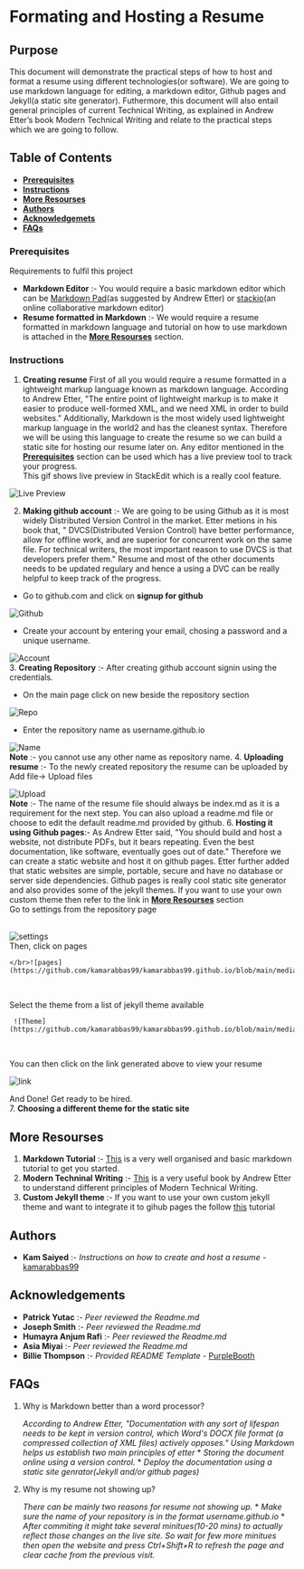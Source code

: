 
# Formating and Hosting a Resume

## Purpose
This document will demonstrate the practical steps of how to host and format a resume using different technologies(or software). We are going to use markdown language for editing, a markdown editor, Github pages and Jekyll(a static site generator). Futhermore, this document will also entail general principles of current Technical Writing, as
explained in Andrew Etter’s book Modern Technical Writing and relate to the practical steps which we are going to follow.

## Table of Contents
 * [**Prerequisites**](https://github.com/kamarabbas99/kamarabbas99.github.io/blob/main/README.md#prerequisites)
 * [**Instructions**](https://github.com/kamarabbas99/kamarabbas99.github.io/blob/main/README.md#instructions)
 * [**More Resourses**](https://github.com/kamarabbas99/kamarabbas99.github.io/blob/main/README.md#more-resourses)
 * [**Authors**](https://github.com/kamarabbas99/kamarabbas99.github.io/blob/main/README.md#authors)
 *  [**Acknowledgemets**](https://github.com/kamarabbas99/kamarabbas99.github.io/blob/main/README.md#acknowledgements)
 * [**FAQs**](https://github.com/kamarabbas99/kamarabbas99.github.io/blob/main/README.md#faqs)

### Prerequisites

Requirements to fulfil this project
* **Markdown Editor** :- You would require a basic markdown editor which can be [Markdown Pad](http://www.markdownpad.com/)(as suggested by Andrew Etter) or [stackio](https://stackedit.io/)(an online collaborative markdown editor)
* **Resume formatted in Markdown** :- We would require a resume formatted in markdown language and tutorial on how to use markdown is attached in the [**More Resourses**](https://github.com/kamarabbas99/kamarabbas99.github.io/blob/main/README.md#more-resourses) section.

### Instructions
1. **Creating resume**
First of all you would require a resume formatted in a ightweight markup language known as markdown language. According to Andrew Etter, "The entire point of lightweight markup is to make it easier to produce well-formed XML, and we need XML in order to build websites." Additionally, Markdown is the most widely used lightweight markup language in the world2 and has the cleanest syntax. Therefore we will be using this language to create the resume so we can build a static site for hosting our resume later on. Any editor mentioned in the [**Prerequisites**](https://github.com/kamarabbas99/kamarabbas99.github.io/blob/main/README.md#prerequisites) section can be used which has a live preview tool to track your progress.
</br>This gif shows live preview in StackEdit which is a really cool feature.</br>


![Live Preview](https://github.com/kamarabbas99/kamarabbas99.github.io/blob/main/media/assig1.gif)

2. **Making github account** :- We are going to be using Github as it is most widely Distributed Version Control in the market. Etter metions in his book that, " DVCS(Distributed Version Control) have better performance, allow for offline work, and are superior for concurrent work on the same file. For technical writers, the most important reason to use DVCS is that developers prefer them." Resume and most of the other documents needs to be updated regulary and hence a using a DVC can be really helpful to keep track of the progress.</br>
  *  Go to github.com and click on **signup for github**</br>
 
 ![Github](https://github.com/kamarabbas99/kamarabbas99.github.io/blob/main/media/Screenshot%202021-11-02%20175305.png)
</br>
  * Create your account by entering your email, chosing a password and a unique username.</br>


  
  ![Account](https://github.com/kamarabbas99/kamarabbas99.github.io/blob/main/media/Screenshot%202021-11-02%20175740.png)
  </br>
3. **Creating Repository** :- After creating github account signin using the credentials.</br>  
   * On the main page click on new beside the repository section
    </br>
    
    
   ![Repo](https://github.com/kamarabbas99/kamarabbas99.github.io/blob/main/media/Screenshot%202021-11-02%20180053.png)
   </br>
   * Enter the repository name as username.github.io
    </br>


   ![Name](https://github.com/kamarabbas99/kamarabbas99.github.io/blob/main/media/assig2.gif)
  </br>   **Note** :- you cannot use any other name as repository name.
4. **Uploading resume** :- To the newly created repository the resume can be uploaded by Add file-> Upload files</br>


![Upload](https://github.com/kamarabbas99/kamarabbas99.github.io/blob/main/media/assig3.gif)
</br>
   **Note** :- The name of the resume file should always be index.md as it is a requirement for the next step.
You can also upload a readme.md file or choose to edit the default readme.md provided by github.
6. **Hosting it using Github pages**:- As Andrew Etter said, "You should build and host a website, not distribute PDFs, but it bears repeating. Even the best documentation, like software, eventually goes out of date." Therefore we can create a static website and host it on github pages. Etter further added that static websites are simple, portable, secure and have no database or server side dependencies. Github pages is really cool static site generator and also provides some of the jekyll themes. If you want to use your own custom theme then refer to the link in  [**More Resourses**](https://github.com/kamarabbas99/kamarabbas99.github.io/blob/main/README.md#more-resourses) section</br>
  Go to settings from the repository page
  
  
  </br>![settings](https://github.com/kamarabbas99/kamarabbas99.github.io/blob/main/media/S4.png)
  </br>
  Then, click on pages
  
  
    </br>![pages](https://github.com/kamarabbas99/kamarabbas99.github.io/blob/main/media/S5.png)
</br>


   Select the theme from a list of jekyll theme available</br>
   
   
     ![Theme](https://github.com/kamarabbas99/kamarabbas99.github.io/blob/main/media/assig4.gif)
</br>
   
   You can then click on the link generated above to view your resume</br>
   
   
   ![link](https://github.com/kamarabbas99/kamarabbas99.github.io/blob/main/media/Screenshot%202021-11-02%20195121.png)
   </br>
   
   
   And Done! Get ready to be hired.</br>
7. **Choosing a different theme for the static site** 

## More Resourses

1. **Markdown Tutorial** :- [This](https://www.markdowntutorial.com/) is a very well organised and basic markdown tutorial to get you started.
2. **Modern Techninal Writing** :- [This](https://www.amazon.ca/Modern-Technical-Writing-Introduction-Documentation-ebook/dp/B01A2QL9SS) is a very useful book by Andrew Etter to understand different principles of Modern Technical Writing.
3. **Custom Jekyll theme** :-  If you want to use your own custom jekyll theme and want to integrate it to gihub pages the follow [this](https://docs.github.com/en/pages/setting-up-a-github-pages-site-with-jekyll/adding-a-theme-to-your-github-pages-site-using-jekyll) tutorial

## Authors

- **Kam Saiyed** :- *Instructions on how to create and host a resume* -
    [kamarabbas99](https://github.com/kamarabbas99)
    
## Acknowledgements
 - **Patrick Yutac** :- *Peer reviewed the Readme.md* 
- **Joseph Smith** :- *Peer reviewed the Readme.md* 
 - **Humayra Anjum Rafi** :- *Peer reviewed the Readme.md* 
 - **Asia Miyai** :- *Peer reviewed the Readme.md* 
 - **Billie Thompson** :- *Provided README Template* - [PurpleBooth](https://github.com/PurpleBooth)

## FAQs

1. Why is Markdown better than a word
processor?</br>  

	 _According to Andrew Etter, "Documentation with any sort of lifespan needs to be kept in version control, which Word's DOCX file format (a compressed collection of XML files) actively opposes." Using Markdown helps us establish two main principles of etter_
	    * _Storing the document online using a version control._
	    *  _Deploy the documentation using a static site genrator(Jekyll and/or github pages)_

2. Why is my resume not showing up?</br>  

	_There can be mainly two reasons for resume not showing up._
	   * _Make sure the name of your repository is in the format username.github.io_ 
	    * _After commiting it might take several minitues(10-20 mins) to actually reflect those changes on the live site. So wait for few more minitues then open the website and press Ctrl+Shift+R to refresh the page and clear cache from the previous visit._
